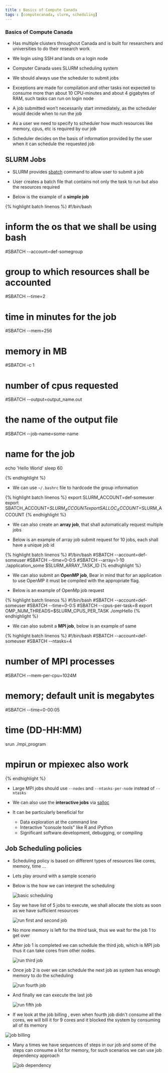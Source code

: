```yaml
---
title : Basics of Compute Canada 
tags : [computecanada, slurm, scheduling]
---
```


### Basics of Compute Canada 

- Has multiple clusters throughout Canada and is built for researchers and universities to do their research work 

- We login using SSH and lands on a login node

- Computer Canada uses SLURM scheduling system 

- We should always use the scheduler to submit jobs 

- Exceptions are made for compilation and other tasks not expected to consume more than about 10 CPU-minutes and about 4 gigabytes of RAM, such tasks can run on login node

- A job submitted won't necessarily start immediately, as the scheduler would decide when to run the job

- As a user we need to specify to scheduler how much resources like memory, cpus, etc is required by our job 

- Scheduler decides on the basis of information provided by the user when it can schedule the requested job

## SLURM Jobs 

- SLURM provides [sbatch](https://slurm.schedmd.com/sbatch.html "sbatch") command to allow user to submit a job 

- User creates a batch file that contains not only the task to run but also the resources required

- Below is the example of a **simple job** 

{% highlight batch linenos %}
#!/bin/bash
# inform the os that we shall be using bash 
#SBATCH --account=def-somegroup  
# group to which resources shall be accounted
#SBATCH --time=2 
# time in minutes for the job 
#SBATCH --mem=256 
# memory in MB
#SBATCH -c 1 
# number of cpus requested
#SBATCH --output=output_name.out 
# the name of the output file 
#SBATCH --job-name=some-name 
# name for the job 

echo 'Hello World'
sleep 60

{% endhighlight %}

- We can use ```~/.bashrc``` file to hardcode the group information 

{% highlight batch linenos %}
export SLURM_ACCOUNT=def-someuser
export SBATCH_ACCOUNT=$SLURM_ACCOUNT
export SALLOC_ACCOUNT=$SLURM_ACCOUNT
{% endhighlight %}

- We can also create an **array job**, that shall automatically request multiple jobs

- Below is an example of array job submit request for 10 jobs, each shall have a unique job id

{% highlight batch linenos %}
#!/bin/bash
#SBATCH --account=def-someuser
#SBATCH --time=0-0:5
#SBATCH --array=1-10
./application_some $SLURM_ARRAY_TASK_ID
{% endhighlight %}

- We can also submit an **OpenMP job**, Bear in mind that for an application to use OpenMP it must be compiled with the appropriate flag. 

- Below is an example of OpenMp job request 

{% highlight batch linenos %}
#!/bin/bash
#SBATCH --account=def-someuser
#SBATCH --time=0-0:5
#SBATCH --cpus-per-task=8
export OMP_NUM_THREADS=$SLURM_CPUS_PER_TASK
./ompHello
{% endhighlight %}

- We can also submit a **MPI job**, below is an example of same 

{% highlight batch linenos %}
#!/bin/bash
#SBATCH --account=def-someuser
#SBATCH --ntasks=4               
# number of MPI processes
#SBATCH --mem-per-cpu=1024M
# memory; default unit is megabytes
#SBATCH --time=0-00:05
# time (DD-HH:MM)
srun ./mpi_program
# mpirun or mpiexec also work
{% endhighlight %}

- Large MPI jobs should use ```--nodes``` and ```--ntasks-per-node``` instead of ```--ntasks```

- We can also use the **interactive jobs** via [salloc](https://slurm.schedmd.com/salloc.html "salloc")

- It can be particularly beneficial for
  + Data exploration at the command line
  + Interactive "console tools" like R and iPython
  + Significant software development, debugging, or compiling

## Job Scheduling policies 

- Scheduling policy is based on different types of resources like cores, memory, time ... 

- Lets play around with a sample scenario

- Below is the how we can interpret the scheduling 

  ![basic scheduling](https://webhash.github.io/img/sscd/1.png "basic scheduling")

- Say we have list of 5 jobs to execute, we shall allocate the slots as soon as we have sufficient resources 

  ![run first and second job](https://webhash.github.io/img/sscd/2.png "run first and second job")
  
- No more memory is left for the third task, thus we wait for the job 1 to get over

- After job 1 is completed we can schedule the third job, which is MPI job thus it can take cores from other nodes. 

  ![run third job](https://webhash.github.io/img/sscd/3.png "run third job")
  
- Once job 2 is over we can schedule the next job as system has enough memory to do the scheduling 

  ![run fourth job](https://webhash.github.io/img/sscd/4.png "run fourth job")

- And finally we can execute the last job 

  ![run fifth job](https://webhash.github.io/img/sscd/5.png "run fifth job")
  
 - If we look at the job billing , even when fourth job didn't consume all the cores, we will bill it for 9 cores and it blocked the system by consuming all of its memory
 
  ![job billing](https://webhash.github.io/img/sscd/6.png "job billing")

- Many a times we have sequences of steps in our job and some of the steps can consume a lot for memory, for such scenarios we can use job dependency approach 

  ![job dependency](https://webhash.github.io/img/sscd/7.png "job dependency")
